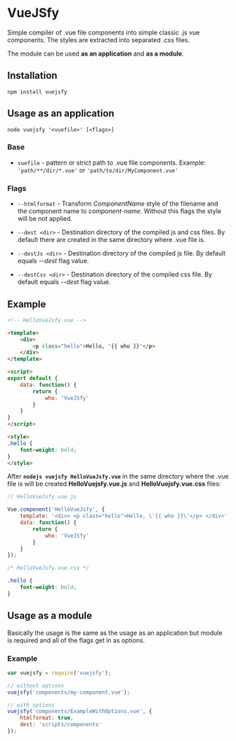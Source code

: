 # VueJSfy

Simple compiler of .vue file components into simple classic .js vue components. The styles are extracted into separated .css files.

The module can be used **as an application** and **as a module**.

## Installation

`npm install vuejsfy`

## Usage **as an application**

`node vuejsfy '<vuefile>' [<flags>]`

### Base

* `vuefile` - pattern or strict path to .vue file components. Example: `'path/**/dir/*.vue'` or `'path/to/dir/MyComponent.vue'`

### Flags

* `--htmlformat` - Transform *ComponentName* style of the filename and the component name to *component-name*. Without this flags the style will be not applied.

* `--dest <dir>` - Destination directory of the compiled js and css files. By default there are created in the same directory where .vue file is.

* `--destJs <dir>` - Destination directory of the compiled js file. By default equals *--dest* flag value.

* `--destCss <dir>` - Destination directory of the compiled css file. By default equals *--dest* flag value.

## Example

```html
<!-- HelloVueJsfy.vue -->

<template>
    <div>
        <p class="hello">Hello, '{{ who }}'</p>
    </div>
</template>

<script>
export default {
    data: function() {
        return {
            who: 'VueJSfy'
        }
    }
}
</script>

<style>
.hello {
    font-weight: bold;
}
</style>
```

After **`nodejs vuejsfy HelloVueJsfy.vue`** in the same directory where the .vue file is will be created **HelloVuejsfy.vue.js** and **HelloVuejsfy.vue.css** files:

```js
// HelloVueJsfy.vue.js

Vue.component('HelloVueJsfy', {
    template: '<div> <p class="hello">Hello, \'{{ who }}\'</p> </div>',
    data: function() {
        return {
            who: 'VueJSfy'
        }
    }
});
```

```css
/* HelloVueJsfy.vue.css */

.hello {
    font-weight: bold;
}
```

## Usage **as a module**

Basically the usage is the same as the usage as an application but module is required and all of the flags get in as options.

### Example

```js
var vuejsfy = require('vuejsfy');

// without options
vuejsfy('components/my-component.vue');

// with options
vuejsfy('components/ExampleWithOptions.vue', {
    htmlformat: true,
    dest: 'scripts/components'
});
```